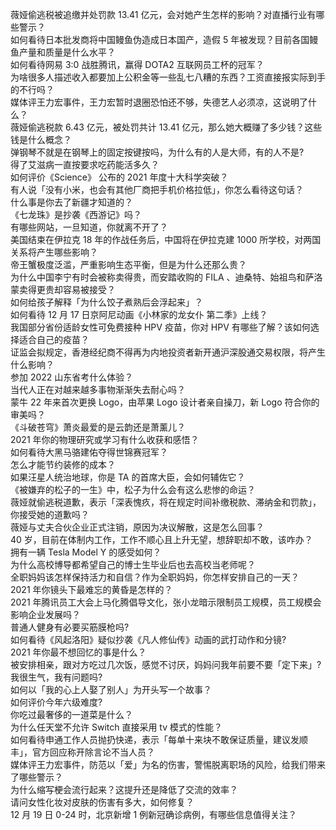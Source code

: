 薇娅偷逃税被追缴并处罚款 13.41 亿元，会对她产生怎样的影响？对直播行业有哪些警示？  
如何看待日本批发商将中国鳗鱼伪造成日本国产，造假 5 年被发现？目前各国鳗鱼产量和质量是什么水平？  
如何看待网易 3:0 战胜腾讯，赢得 DOTA2 互联网员工杯的冠军？  
为啥很多人描述收入都要加上公积金等一些乱七八糟的东西？工资直接报实际到手的不行吗？  
媒体评王力宏事件，王力宏暂时退圈恐怕还不够，失德艺人必须凉，这说明了什么？  
薇娅偷逃税款 6.43 亿元，被处罚共计 13.41 亿元，那么她大概赚了多少钱？这些钱是什么概念？  
弹钢琴不就是在钢琴上的固定按键按吗，为什么有的人是大师，有的人不是?  
得了艾滋病一直按要求吃药能活多久？  
如何评价《Science》 公布的 2021 年度十大科学突破？  
有人说「没有小米，也会有其他厂商把手机价格拉低」，你怎么看待这句话？  
什么事是你去了新疆才知道的？  
《七龙珠》是抄袭《西游记》吗？  
有哪些网站，一旦知道，你就离不开了？  
美国结束在伊拉克 18 年的作战任务后，中国将在伊拉克建 1000 所学校，对两国关系将产生哪些影响？  
帝王蟹极度泛滥，严重影响生态平衡，但是为什么还那么贵？  
为什么中国李宁有时会被称卖得贵，而安踏收购的 FILA 、迪桑特、始祖鸟和萨洛蒙卖得更贵却容易被接受？  
如何给孩子解释「为什么饺子煮熟后会浮起来」？  
如何看待 12 月 17 日京阿尼动画《小林家的龙女仆 第二季》上线？  
我国部分省份适龄女性可免费接种 HPV 疫苗，你对 HPV 有哪些了解？该如何选择适合自己的疫苗？  
证监会拟规定，香港经纪商不得再为内地投资者新开通沪深股通交易权限，将产生什么影响？  
参加 2022 山东省考什么体验？  
当代人正在对越来越多事物渐渐失去耐心吗？  
蒙牛 22 年来首次更换 Logo，由苹果 Logo 设计者亲自操刀，新 Logo 符合你的审美吗？  
《斗破苍穹》萧炎最爱的是云韵还是萧薰儿？  
2021 年你的物理研究或学习有什么收获和感悟？  
如何看待大黑马骆建佑夺得世锦赛冠军？  
怎么才能节约装修的成本？  
如果汪星人统治地球，你是 TA 的首席大臣，会如何辅佐它？  
《被嫌弃的松子的一生》中，松子为什么会有这么悲惨的命运？  
薇娅就偷逃税道歉，表示「深表愧疚，将在规定时间补缴税款、滞纳金和罚款」，你接受她的道歉吗？  
薇娅与丈夫合伙企业正式注销，原因为决议解散，这是怎么回事？  
40 岁，目前在体制内工作，工作不顺心且上升无望，想辞职却不敢，该咋办？  
拥有一辆 Tesla Model Y 的感受如何？  
为什么高校博导都希望自己的博士生毕业后也去高校当老师呢？  
全职妈妈该怎样保持活力和自信？作为全职妈妈，你怎样安排自己的一天？  
2021 年你镜头下最难忘的黄昏是怎样的？  
2021 年腾讯员工大会上马化腾倡导文化，张小龙暗示限制员工规模，员工规模会影响企业发展吗？  
普通人健身有必要买筋膜枪吗?  
如何看待《风起洛阳》疑似抄袭《凡人修仙传》动画的武打动作和分镜?  
2021 年你最不想回忆的事是什么？  
被安排相亲，跟对方吃过几次饭，感觉不讨厌，妈妈问我年前要不要「定下来」? 我很生气，我有问题吗?  
如何以「我的心上人娶了别人」为开头写一个故事？  
如何评价今年六级难度?  
你吃过最奢侈的一道菜是什么？  
为什么任天堂不允许 Switch 直接采用 tv 模式的性能？  
如何看待申通工作人员抛扔快递，表示「每单十来块不敢保证质量，建议发顺丰」，官方回应称开除言论不当人员？  
媒体评王力宏事件，防范以「爱」为名的伤害，警惕脱离职场的风险，给我们带来了哪些警示？  
为什么缩写梗会流行起来？这提升还是降低了交流的效率？  
请问女性化妆对皮肤的伤害有多大，如何修复？  
12 月 19 日 0-24 时，北京新增 1 例新冠确诊病例，有哪些信息值得关注？  
